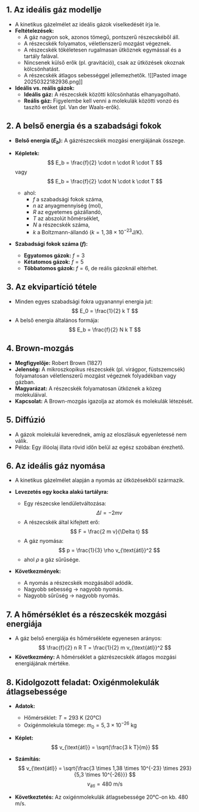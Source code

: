 ## 1. Az ideális gáz modellje
- A kinetikus gázelmélet az ideális gázok viselkedését írja le.
- **Feltételezések:**
  - A gáz nagyon sok, azonos tömegű, pontszerű részecskéből áll.
  - A részecskék folyamatos, véletlenszerű mozgást végeznek.
  - A részecskék tökéletesen rugalmasan ütköznek egymással és a tartály falával.
  - Nincsenek külső erők (pl. gravitáció), csak az ütközések okoznak kölcsönhatást.
  - A részecskék átlagos sebességgel jellemezhetők.
![[Pasted image 20250322182936.png]]
- **Ideális vs. reális gázok:**
  - **Ideális gáz:** A részecskék közötti kölcsönhatás elhanyagolható.
  - **Reális gáz:** Figyelembe kell venni a molekulák közötti vonzó és taszító erőket (pl. Van der Waals-erők).

## 2. A belső energia és a szabadsági fokok
- **Belső energia ($E_b$):** A gázrészecskék mozgási energiájának összege.
- **Képletek:**
  $$
  E_b = \frac{f}{2} \cdot n \cdot R \cdot T
  $$
  vagy
  $$
  E_b = \frac{f}{2} \cdot N \cdot k \cdot T
  $$
  - ahol:
    - $f$ a szabadsági fokok száma,
    - $n$ az anyagmennyiség (mol),
    - $R$ az egyetemes gázállandó,
    - $T$ az abszolút hőmérséklet,
    - $N$ a részecskék száma,
    - $k$ a Boltzmann-állandó ($k = 1,38 \times 10^{-23} \text{J/K}$).

- **Szabadsági fokok száma ($f$):**
  - **Egyatomos gázok:** $f = 3$
  - **Kétatomos gázok:** $f = 5$
  - **Többatomos gázok:** $f = 6$, de reális gázoknál eltérhet.

## 3. Az ekvipartíció tétele
- Minden egyes szabadsági fokra ugyanannyi energia jut:
  $$
  E_0 = \frac{1}{2} k T
  $$
- A belső energia általános formája:
  $$
  E_b = \frac{f}{2} N k T
  $$

## 4. Brown-mozgás
- **Megfigyelője:** Robert Brown (1827)
- **Jelenség:** A mikroszkopikus részecskék (pl. virágpor, füstszemcsék) folyamatosan véletlenszerű mozgást végeznek folyadékban vagy gázban.
- **Magyarázat:** A részecskék folyamatosan ütköznek a közeg molekuláival.
- **Kapcsolat:** A Brown-mozgás igazolja az atomok és molekulák létezését.

## 5. Diffúzió
- A gázok molekulái keverednek, amíg az eloszlásuk egyenletessé nem válik.
- Példa: Egy illóolaj illata rövid időn belül az egész szobában érezhető.

## 6. Az ideális gáz nyomása
- A kinetikus gázelmélet alapján a nyomás az ütközésekből származik.
- **Levezetés egy kocka alakú tartályra:**
  - Egy részecske lendületváltozása:
    $$
    \Delta I = -2 m v
    $$
  - A részecskék által kifejtett erő:
    $$
    F = \frac{2 m v}{\Delta t}
    $$
  - A gáz nyomása:
    $$
    p = \frac{1}{3} \rho v_{\text{átl}}^2
    $$
  - ahol $\rho$ a gáz sűrűsége.

- **Következmények:**
  - A nyomás a részecskék mozgásából adódik.
  - Nagyobb sebesség → nagyobb nyomás.
  - Nagyobb sűrűség → nagyobb nyomás.

## 7. A hőmérséklet és a részecskék mozgási energiája
- A gáz belső energiája és hőmérséklete egyenesen arányos:
  $$
  \frac{f}{2} n R T = \frac{1}{2} m v_{\text{átl}}^2
  $$
- **Következmény:** A hőmérséklet a gázrészecskék átlagos mozgási energiájának mértéke.

## 8. Kidolgozott feladat: Oxigénmolekulák átlagsebessége
- **Adatok:**
  - Hőmérséklet: $T = 293$ K (20°C)
  - Oxigénmolekula tömege: $m_0 = 5,3 \times 10^{-26}$ kg
- **Képlet:**
  $$
  v_{\text{átl}} = \sqrt{\frac{3 k T}{m}}
  $$
- **Számítás:**
  $$
  v_{\text{átl}} = \sqrt{\frac{3 \times 1,38 \times 10^{-23} \times 293}{5,3 \times 10^{-26}}}
  $$
  $$
  v_{\text{átl}} = 480 \text{ m/s}
  $$

- **Következtetés:** Az oxigénmolekulák átlagsebessége 20°C-on kb. 480 m/s.